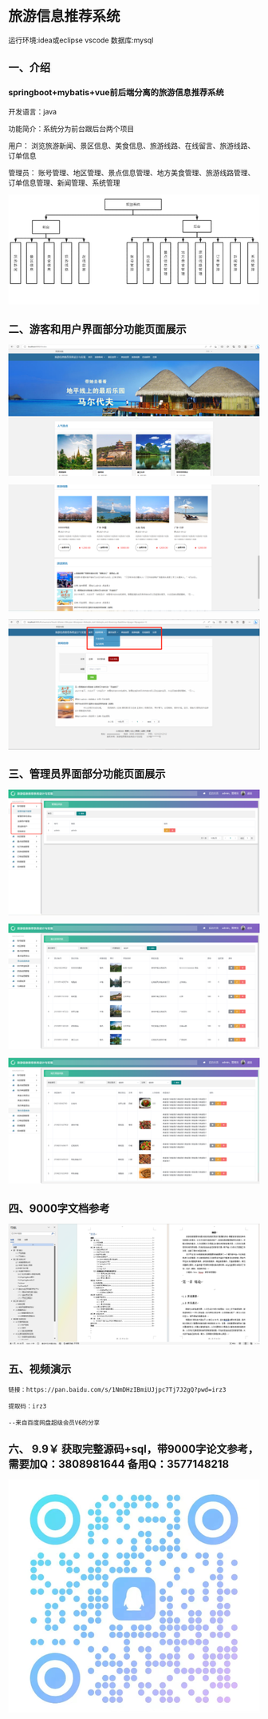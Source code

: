 # 旅游信息推荐系统

运行环境:idea或eclipse vscode 数据库:mysql

## 一、介绍

### springboot+mybatis+vue前后端分离的旅游信息推荐系统

开发语言：java

功能简介：系统分为前台跟后台两个项目

用户：  浏览旅游新闻、景区信息、美食信息、旅游线路、在线留言、旅游线路、订单信息

管理员： 账号管理、地区管理、景点信息管理、地方美食管理、旅游线路管理、订单信息管理、新闻管理、系统管理

![img.png](imgs/img.png)

## 二、游客和用户界面部分功能页面展示

![img_1.png](imgs/img_1.png)

![img_3.png](imgs/img_3.png)

![img_4.png](imgs/img_4.png)

## 三、管理员界面部分功能页面展示

![img_5.png](imgs/img_5.png)

![img_6.png](imgs/img_6.png)

![img_7.png](imgs/img_7.png)

## 四、9000字文档参考

![img.png](img.png)

## 五、视频演示

```
链接：https://pan.baidu.com/s/1NmDHzIBmiUJjpc7Tj7J2gQ?pwd=irz3

提取码：irz3

--来自百度网盘超级会员V6的分享
```

## 六、 9.9￥ 获取完整源码+sql，带9000字论文参考，需要加Q：3808981644 备用Q：3577148218

![img_1.png](img_1.png)
